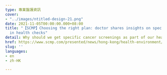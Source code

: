 ```yaml
---
type: 專業醫護資訊
cover:
- "../images/ntitled-design-21.png"
date: 2021-11-05T00:00:00.000+08:00
title: "【SCMP】Choosing the right plan: doctor shares insights on specific cancer screening
  in health checks"
detail: Why should we get specific cancer screenings as part of our health checks?
href: https://www.scmp.com/presented/news/hong-kong/health-environment/topics/cancer-screenings/article/3106575/choosing-right
slug: ''
languages:
- en
- zh-HK

---
```


